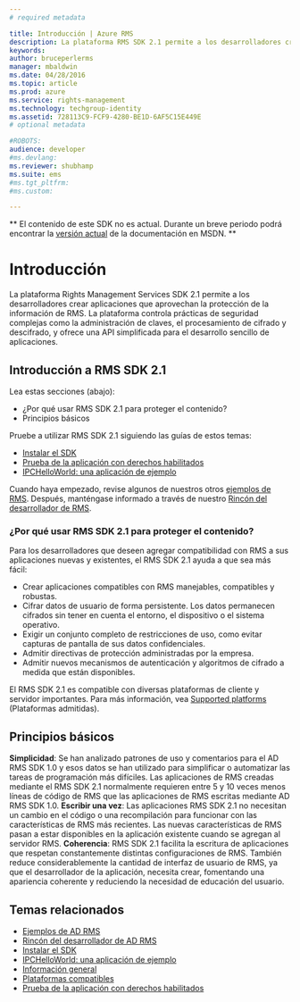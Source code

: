 ```yaml
---
# required metadata

title: Introducción | Azure RMS
description: La plataforma RMS SDK 2.1 permite a los desarrolladores crear aplicaciones que aprovechan la protección de la información de RMS.
keywords:
author: bruceperlerms
manager: mbaldwin
ms.date: 04/28/2016
ms.topic: article
ms.prod: azure
ms.service: rights-management
ms.technology: techgroup-identity
ms.assetid: 728113C9-FCF9-4280-BE1D-6AF5C15E449E
# optional metadata

#ROBOTS:
audience: developer
#ms.devlang:
ms.reviewer: shubhamp
ms.suite: ems
#ms.tgt_pltfrm:
#ms.custom:

---
```

** El contenido de este SDK no es actual. Durante un breve periodo podrá encontrar la [versión actual](https://msdn.microsoft.com/library/windows/desktop/hh535290(v=vs.85).aspx) de la documentación en MSDN. **
# Introducción

La plataforma Rights Management Services SDK 2.1 permite a los desarrolladores crear aplicaciones que aprovechan la protección de la información de RMS. La plataforma controla prácticas de seguridad complejas como la administración de claves, el procesamiento de cifrado y descifrado, y ofrece una API simplificada para el desarrollo sencillo de aplicaciones.

## Introducción a RMS SDK 2.1

Lea estas secciones (abajo):

-   ¿Por qué usar RMS SDK 2.1 para proteger el contenido?
-   Principios básicos

Pruebe a utilizar RMS SDK 2.1 siguiendo las guías de estos temas:

-   [Instalar el SDK](create-your-first-rights-aware-application.md)
-   [Prueba de la aplicación con derechos habilitados](running-your-first-application.md)
-   [IPCHelloWorld: una aplicación de ejemplo](how-to-build-your-first-application.md)

Cuando haya empezado, revise algunos de nuestros otros [ejemplos de RMS](samples.md). Después, manténgase informado a través de nuestro [Rincón del desarrollador de RMS](http://blogs.msdn.com/b/rms/).

### ¿Por qué usar RMS SDK 2.1 para proteger el contenido?

Para los desarrolladores que deseen agregar compatibilidad con RMS a sus aplicaciones nuevas y existentes, el RMS SDK 2.1 ayuda a que sea más fácil:

-   Crear aplicaciones compatibles con RMS manejables, compatibles y robustas.
-   Cifrar datos de usuario de forma persistente. Los datos permanecen cifrados sin tener en cuenta el entorno, el dispositivo o el sistema operativo.
-   Exigir un conjunto completo de restricciones de uso, como evitar capturas de pantalla de sus datos confidenciales.
-   Admitir directivas de protección administradas por la empresa.
-   Admitir nuevos mecanismos de autenticación y algoritmos de cifrado a medida que están disponibles.

El RMS SDK 2.1 es compatible con diversas plataformas de cliente y servidor importantes. Para más información, vea [Supported platforms](supported-platforms.md) (Plataformas admitidas).

## Principios básicos

**Simplicidad**: Se han analizado patrones de uso y comentarios para el AD RMS SDK 1.0 y esos datos se han utilizado para simplificar o automatizar las tareas de programación más difíciles. Las aplicaciones de RMS creadas mediante el RMS SDK 2.1 normalmente requieren entre 5 y 10 veces menos líneas de código de RMS que las aplicaciones de RMS escritas mediante AD RMS SDK 1.0.
**Escribir una vez**: Las aplicaciones RMS SDK 2.1 no necesitan un cambio en el código o una recompilación para funcionar con las características de RMS más recientes. Las nuevas características de RMS pasan a estar disponibles en la aplicación existente cuando se agregan al servidor RMS.
**Coherencia**: RMS SDK 2.1 facilita la escritura de aplicaciones que respetan constantemente distintas configuraciones de RMS. También reduce considerablemente la cantidad de interfaz de usuario de RMS, ya que el desarrollador de la aplicación, necesita crear, fomentando una apariencia coherente y reduciendo la necesidad de educación del usuario.

## Temas relacionados

* [Ejemplos de AD RMS](samples.md)
* [Rincón del desarrollador de AD RMS](http://blogs.msdn.com/b/rms/)
* [Instalar el SDK](create-your-first-rights-aware-application.md)
* [IPCHelloWorld: una aplicación de ejemplo](how-to-build-your-first-application.md)
* [Información general](ad-rms-overview.md)
* [Plataformas compatibles](supported-platforms.md)
* [Prueba de la aplicación con derechos habilitados](running-your-first-application.md)
 

 





<!--HONumber=Jun16_HO1-->


